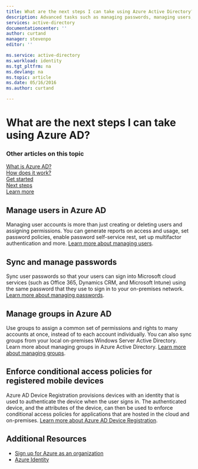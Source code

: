 ```yaml
---
title: What are the next steps I can take using Azure Active Directory?
description: Advanced tasks such as managing passwords, managing users, managing groups, and conditional access using Azure Active Directory
services: active-directory
documentationcenter: ''
author: curtand
manager: stevenpo
editor: ''

ms.service: active-directory
ms.workload: identity
ms.tgt_pltfrm: na
ms.devlang: na
ms.topic: article
ms.date: 05/16/2016
ms.author: curtand

---
```

# What are the next steps I can take using Azure AD?
### Other articles on this topic
[What is Azure AD?](active-directory-whatis.md)<br>
[How does it work?](active-directory-works.md)<br>
[Get started](active-directory-get-started.md)<br>
[Next steps](active-directory-next-steps.md)<br>
[Learn more](active-directory-learn-map.md)

## Manage users in Azure AD
Managing user accounts is more than just creating or deleting users and assigning permissions. You can generate reports on access and usage, set password policies, enable password self-service rest, set up multifactor authentication and more. [Learn more about managing users](active-directory-create-users.md).

## Sync and manage passwords
Sync user passwords so that your users can sign into Microsoft cloud services (such as Office 365, Dynamics CRM, and Microsoft Intune) using the same password that they use to sign in to your on-premises network. [Learn more about managing passwords](active-directory-manage-passwords.md).

## Manage groups in Azure AD
Use groups to assign a common set of permissions and rights to many accounts at once, instead of to each account individually. You can also sync groups from your local on-premises Windows Server Active Directory. Learn more about managing groups in Azure Active Directory. [Learn more about managing groups](active-directory-manage-groups.md).

## Enforce conditional access policies for registered mobile devices
Azure AD Device Registration provisions devices with an identity that is used to authenticate the device when the user signs in. The authenticated device, and the attributes of the device, can then be used to enforce conditional access policies for applications that are hosted in the cloud and on-premises. [Learn more about Azure AD Device Registration](active-directory-conditional-access.md).

## Additional Resources
* [Sign up for Azure as an organization](sign-up-organization.md)
* [Azure Identity](fundamentals-identity.md)

